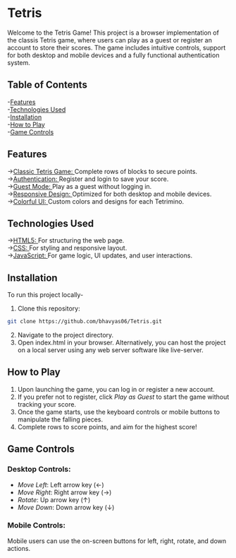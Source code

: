 # Tetris
Welcome to the Tetris Game! This project is a browser implementation of the classis Tetris game, where users can play as a guest or register an account to store their scores. The game includes intuitive controls, support for both desktop and mobile devices and a fully functional authentication system.

## Table of Contents
-[Features](#features)<br/>
-[Technologies Used](#technologies-used)<br/>
-[Installation](#installation)<br/>
-[How to Play](#how-to-play)<br/>
-[Game Controls](#game-controls)<br/>

## Features
-><ins>Classic Tetris Game: </ins>Complete rows of blocks to secure points.<br/>
-><ins>Authentication: </ins>Register and login to save your score.<br/>
-><ins>Guest Mode: </ins>Play as a guest without logging in.<br/>
-><ins>Responsive Design: </ins>Optimized for both desktop and mobile devices.<br/>
-><ins>Colorful UI: </ins>Custom colors and designs for each Tetrimino.<br/>

## Technologies Used
-><ins>HTML5: </ins>For structuring the web page.<br/>
-><ins>CSS: </ins>For styling and responsive layout.<br/>
-><ins>JavaScript: </ins>For game logic, UI updates, and user interactions.<br/>

## Installation
To run this project locally-
1. Clone this repository:
```bash
git clone https://github.com/bhavyas06/Tetris.git
```
2. Navigate to the project directory.
3. Open index.html in your browser.  Alternatively, you can host the project on a local server using any web server software like live-server.

## How to Play
1. Upon launching the game, you can log in or register a new account.<br/>
2. If you prefer not to register, click *Play as Guest* to start the game without tracking your score.<br/>
3. Once the game starts, use the keyboard controls or mobile buttons to manipulate the falling pieces.<br/>
4. Complete rows to score points, and aim for the highest score!<br/>

## Game Controls
### Desktop Controls:
- *Move Left*: Left arrow key (←)<br/>
- *Move Right*: Right arrow key (→)<br/>
- *Rotate*: Up arrow key (↑)<br/>
- *Move Down*: Down arrow key (↓)<br/>

### Mobile Controls:
Mobile users can use the on-screen buttons for left, right, rotate, and down actions.

